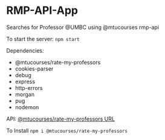 # RMP-API-App
Searches for Professor @UMBC using @mtucourses rmp-api

To start the server: `npm start`

Dependencies:
- @mtucourses/rate-my-professors
- cookies-parser
- debug
- express
- http-errors
- morgan
- pug
- nodemon

API: [@mtucourses/rate-my-professors URL](https://www.npmjs.com/package/@mtucourses/rate-my-professors)

To Install `npm i @mtucourses/rate-my-professors`

